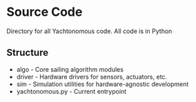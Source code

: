 # Source Code
Directory for all Yachtonomous code. All code is in Python

## Structure
- algo - Core sailing algorithm modules
- driver - Hardware drivers for sensors, actuators, etc.
- sim - Simulation utilities for hardware-agnostic development
- yachtonomous.py - Current entrypoint